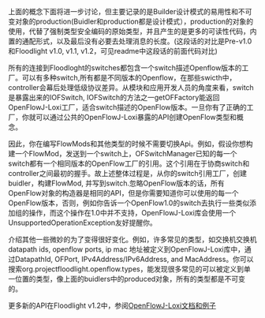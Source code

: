 上面的概念下面将进一步讨论，但主要记录的是Builder设计模式的易用性和不可变对象的production(Buidler和production都是设计模式），production的对象的使用，代替了强制类型安全编码的原始类型，并且产生的是更多的可读性代码，内置的通配形式，以及最后没有必要去处理消息的长度。(这段话的对比是Pre-v1.0和Floodlight v1.0, v1.1, v1.2，可见readme中这段话的前面代码对比)

所有的连接到Floodloght的switches都包含一个switch描述Openflow版本的工厂。可以有多种switch,所有都是不同版本的Openflow，在那些swicth中，controller会幕后处理低级协议差异。从模块和应用开发人员的角度来看，switch是暴露出来的IOFSwitch, IOFSwitch的方法之一getOFFactory能返回OpenFlowJ-Loxi工厂，适合switch描述的OpenFlow版本。一旦你有了正确的工厂，你就可以通过公共的OpenFlowJ-Loxi暴露的API创建OpenFlow类型和概念。

因此，你在编写FlowMods和其他类型的时候不需要切换Api。例如，假设你想构建一个FlowMod，发送到一个switch上，OFSwitchManager已知的每一个switch都有一个相同版本的OpenFlow工厂的引用。这个引用在于协商switch和controller之间最初的握手。故上述整体过程是，从你的switch引用工厂，创建buidler，构建FlowMod, 并写到switch.忽略OpenFlow版本的话，所有OpenFlow对象的构造器是相同的API，但是你需要知道你可以使用的每一个OpenFlow版本，否则，例如你告诉一个OpenFlow1.0的switch去执行一些类似添加组的操作，而这个操作在1.0中并不支持，OpenFlowJ-Loxi库会使用一个UnsupportedOperationException友好提醒你。

介绍其他一些微妙的为了变得很好变化。例如，许多常见的类型，如交换机交换机datapath ids, openflow ports, ip mac 地址被定义到OpenFlowJ-Loxi库中，通过DatapathId, OFPort, IPv4Address/IPv6Address, and MacAddress。你可以搜索org.projectfloodlight.openflow.types，能发现很多常见的可以被定义到单一位置的类型，像上面的buidlers中的produced对象，所有的类型都是不可变的。


更多新的API在Floodlight v1.2中，参阅[OpenFlowJ-Loxi文档和例子](https://floodlight.atlassian.net/wiki/display/floodlightcontroller/How+to+use+OpenFlowJ-Loxigen)


